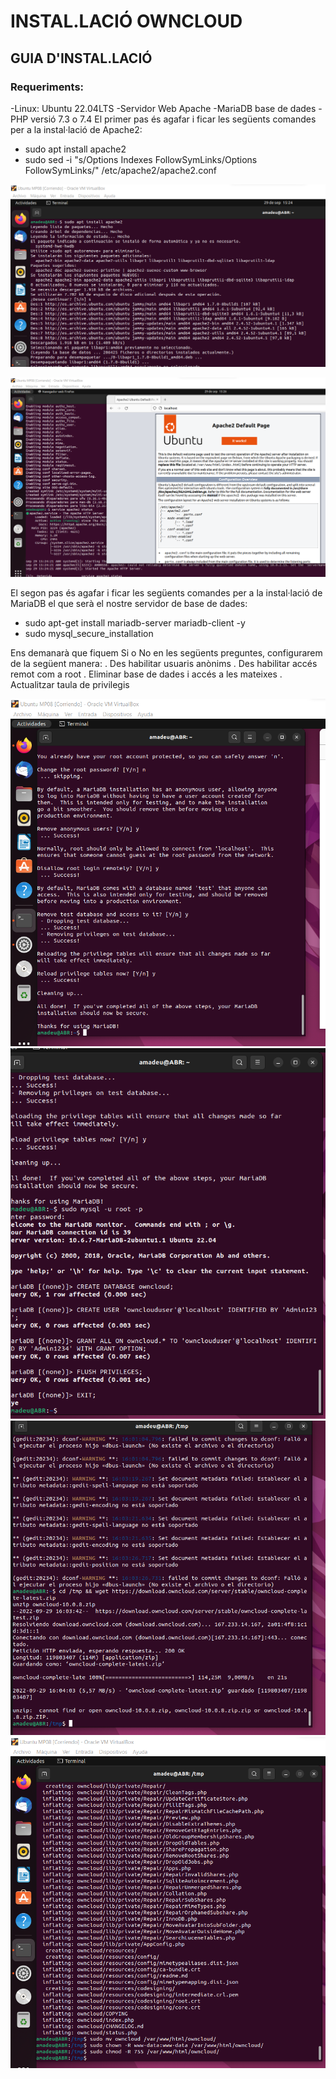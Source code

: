 # INSTAL.LACIÓ OWNCLOUD

## GUIA D'INSTAL.LACIÓ

### Requeriments:

-Linux: Ubuntu 22.04LTS
-Servidor Web Apache
-MariaDB base de dades
-PHP versió 7.3 o 7.4
El primer pas és agafar i ficar les següents comandes per a la instal·lació de Apache2:
-	sudo apt install apache2
-	sudo sed -i "s/Options Indexes FollowSymLinks/Options FollowSymLinks/" /etc/apache2/apache2.conf	

![Es una imatge](Documentar%20owncloud%20ubuntu%20UF02/1%20(1).png)

![Es una imatge](Documentar%20owncloud%20ubuntu%20UF02/1%20(2).png)

El segon pas és agafar i ficar les següents comandes per a la instal·lació de MariaDB el que serà el nostre servidor de base de dades:

-	sudo apt-get install mariadb-server mariadb-client -y
-	sudo mysql_secure_installation

Ens demanarà que fiquem Si o No en les següents preguntes, configurarem de la següent manera:
. Des habilitar usuaris anònims
. Des habilitar accés remot com a root
. Eliminar base de dades i accés a les mateixes
. Actualitzar taula de privilegis


![Es una imatge](Documentar%20owncloud%20ubuntu%20UF02/1%20(3).png)
![Es una imatge](Documentar%20owncloud%20ubuntu%20UF02/1%20(4).png)
![Es una imatge](Documentar%20owncloud%20ubuntu%20UF02/1%20(5).png)
![Es una imatge](Documentar%20owncloud%20ubuntu%20UF02/1%20(6).png)
